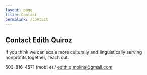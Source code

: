 ```yaml
---
layout: page
title: Contact
permalink: /contact
---
```


## Contact Edith Quiroz

If you think we can scale more culturally and linguistically serving nonprofits together, reach out.

503-816-4571 (mobile) / edith.q.molina@gmail.com
